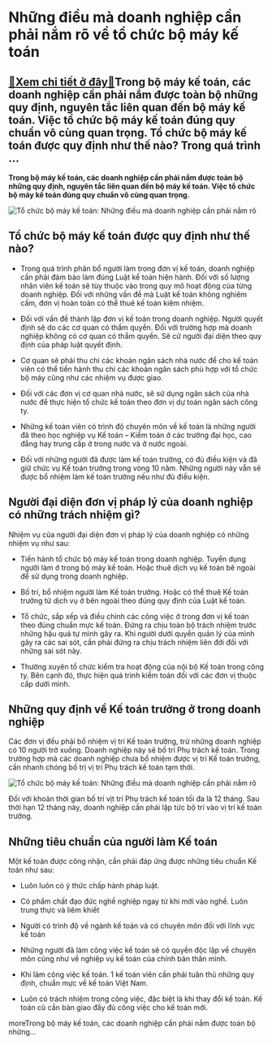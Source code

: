 Những điều mà doanh nghiệp cần phải nắm rõ về tổ chức bộ máy kế toán
====================================================================

[:gift:Xem chi tiết ở đây:gift:](https://hddtvn.com/nhung-dieu-ma-doanh-nghiep-can-phai-nam-ro-ve-to-chuc-bo-may-ke-toan/)Trong bộ máy kế toán, các doanh nghiệp cần phải nắm được toàn bộ những quy định, nguyên tắc liên quan đến bộ máy kế toán. Việc tổ chức bộ máy kế toán đúng quy chuẩn vô cùng quan trọng. Tổ chức bộ máy kế toán được quy định như thế nào? Trong quá trình …
------------------------------------------------------------------------------------------------------------------------------------------------------------------------------------------------------------------------------------------------------------

**Trong bộ máy kế toán, các doanh nghiệp cần phải nắm được toàn bộ những quy định, nguyên tắc liên quan đến bộ máy kế toán. Việc tổ chức bộ máy kế toán đúng quy chuẩn vô cùng quan trọng.**


![Tổ chức bộ máy kế toán: Những điều mà doanh nghiệp cần phải nắm rõ](https://hddtvn.com/wp-content/uploads/2021/01/shu-accountant-1075610606.jpg)


Tổ chức bộ máy kế toán được quy định như thế nào?
-------------------------------------------------




* Trong quá trình phân bổ người làm trong đơn vị kế toán, doanh nghiệp cần phải đảm bảo làm đúng Luật kế toán hiện hành. Đối với số lượng nhân viên kế toán sẽ tùy thuộc vào trong quy mô hoạt động của từng doanh nghiệp. Đối với những vấn đề mà Luật kế toán không nghiêm cấm, đơn vị hoàn toàn có thể thuê kế toán kiêm nhiệm.

* Đối với vấn đề thành lập đơn vị kế toán trong doanh nghiệp. Người quyết định sẽ do các cơ quan có thẩm quyền. Đối với trường hợp mà doanh nghiệp không có cơ quan có thẩm quyền. Sẽ cử người đại diện theo quy định của pháp luật quyết định.

* Cơ quan sẽ phải thu chi các khoản ngân sách nhà nước để cho kế toán viên có thể tiến hành thu chi các khoản ngân sách phù hợp với tổ chức bộ máy cũng như các nhiệm vụ được giao.

* Đối với các đơn vị cơ quan nhà nước, sẽ sử dụng ngân sách của nhà nước để thực hiện tổ chức kế toán theo đơn vị dự toán ngân sách công ty.

* Những kế toán viên có trình độ chuyên môn về kế toán là những người đã theo học nghiệp vụ Kế toán – Kiểm toán ở các trường đại học, cao đẳng hay trung cấp ở trong nước và ở nước ngoài.

* Đối với những người đã được làm kế toán trưởng, có đủ điều kiện và đã giữ chức vụ Kế toán trưởng trong vòng 10 năm. Những người này vẫn sẽ được bổ nhiệm làm kế toán trưởng nếu như đủ điều kiện.



Người đại diện đơn vị pháp lý của doanh nghiệp có những trách nhiệm gì?
-----------------------------------------------------------------------


Nhiệm vụ của người đại diện đơn vị pháp lý của doanh nghiệp có những nhiệm vụ như sau:




* Tiến hành tổ chức bộ máy kế toán trong doanh nghiệp. Tuyển dụng người làm ở trong bộ máy kế toán. Hoặc thuê dịch vụ kế toán bê ngoài để sử dụng trong doanh nghiệp.

* Bố trí, bổ nhiệm người làm Kế toán trưởng. Hoặc có thể thuê Kế toán trưởng từ dịch vụ ở bên ngoài theo đúng quy định của Luật kế toán.

* Tổ chức, sắp xếp và điều chỉnh các công việc ở trong đơn vị kế toán theo đúng chuẩn mực kế toán. Đứng ra chịu toàn bộ trách nhiệm trước những hậu quả tự mình gây ra. Khi người dưới quyền quản lý của mình gây ra các sai sót, cần phải đứng ra chịu trách nhiệm liên đới đối với những sai sót này.

* Thường xuyên tổ chức kiểm tra hoạt động của nội bộ Kế toán trong công ty. Bên cạnh đó, thực hiện quá trình kiểm toán đối với các đơn vị thuộc cấp dưới mình.



Những quy định về Kế toán trưởng ở trong doanh nghiệp
-----------------------------------------------------


Các đơn vị đều phải bổ nhiệm vị trí Kế toán trưởng, trừ những doanh nghiệp có 10 người trở xuống. Doanh nghiệp này sẽ bố trí Phụ trách kế toán. Trong trường hợp mà các doanh nghiệp chưa bổ nhiệm được vị trí Kế toán trưởng, cần nhanh chóng bố trị vị trí Phụ trách kế toán tạm thời.


![Tổ chức bộ máy kế toán: Những điều mà doanh nghiệp cần phải nắm rõ](https://hddtvn.com/wp-content/uploads/2021/01/gettingthebestvaluefromyouraccountant_376367191.jpg)


Đối với khoản thời gian bố trí vịt trí Phụ trách kế toán tối đa là 12 tháng. Sau thời hạn 12 tháng này, doanh nghiệp cần phải lập tức bộ trí vào vị trí kế toán trưởng.


Những tiêu chuẩn của người làm Kế toán
--------------------------------------


Một kế toán được công nhận, cần phải đáp ứng được những tiêu chuẩn Kế toán như sau:




* Luôn luôn có ý thức chấp hành pháp luật.

* Có phẩm chất đạo đức nghề nghiệp ngay từ khi mới vào nghề. Luôn trung thực và liêm khiết

* Người có trình độ về ngành kế toán và có chuyên môn đối với lĩnh vực kế toán

* Những người đã làm công việc kế toán sẽ có quyền độc lập về chuyên môn cũng như về nghiệp vụ kế toán của chính bản thân mình.

* Khi làm công việc kế toán. 1 kế toán viên cần phải tuân thủ những quy định, chuẩn mực về kế toán Việt Nam.

* Luôn có trách nhiệm trong công việc, đặc biệt là khi thay đổi kế toán. Kế toán cũ cần bàn giao đầy đủ công việc cho kế toán mới.



moreTrong bộ máy kế toán, các doanh nghiệp cần phải nắm được toàn bộ những…

